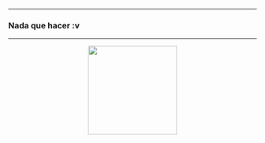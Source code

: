 ------
### Nada que hacer :v
------

<div align="center"> <a href="https://github.com/Ketch502x"> <img height="180em" src="https://github-readme-stats.vercel.app/api?username=Ketch502x&show_icons=true&theme=dracula&include_all_commits=true&count_private=true"/> 
